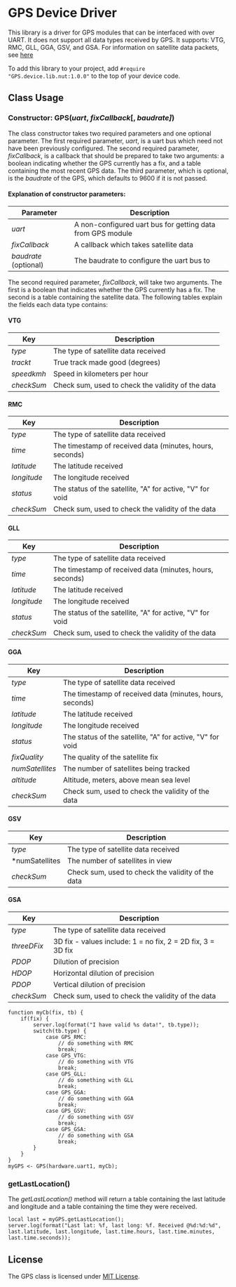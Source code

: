 # GPS Device Driver

This library is a driver for GPS modules that can be interfaced with over UART. It does not support all data types received by GPS. It supports: VTG, RMC, GLL, GGA, GSV, and GSA. For information on satellite data packets, see [here](http://www.gpsinformation.org/dale/nmea.htm)

To add this library to your project, add ```#require "GPS.device.lib.nut:1.0.0"``` to the top of your device code.

## Class Usage

### Constructor: GPS(*uart*, *fixCallback*[, *baudrate]*)

The class constructor takes two required parameters and one optional parameter. The first required parameter, *uart*, is a uart bus which need not have been previously configured. The second required parameter, *fixCallback*, is a callback that should be prepared to take two arguments: a boolean indicating whether the GPS currently has a fix, and a table containing the most recent GPS data. The third parameter, which is optional, is the *baudrate* of the GPS, which defaults to 9600 if it is not passed.

#### Explanation of constructor parameters:

| Parameter | Description                                                |
| --------- | ---------------------------------------------------------- |
| *uart*    | A non-configured uart bus for getting data from GPS module |
| *fixCallback* | A callback which takes satellite data                  |
| *baudrate* (optional) | The baudrate to configure the uart bus to      |


The second required parameter, *fixCallback*, will take two arguments. The first is a boolean that indicates whether the GPS currently has a fix. The second is a table containing the satellite data. The following tables explain the fields each data type contains:

#### VTG

| Key             | Description                                            |
| --------------- | ------------------------------------------------------ |
| *type*          | The type of satellite data received                    |
| *trackt*        | True track made good (degrees)                         |
| *speedkmh*      | Speed in kilometers per hour                           |
| *checkSum*      | Check sum, used to check the validity of the data      |

#### RMC

| Key             | Description                                               |
| --------------- | --------------------------------------------------------- |
| *type*          | The type of satellite data received                       |
| *time*          | The timestamp of received data (minutes, hours, seconds)  |
| *latitude*      | The latitude received                                     |
| *longitude*     | The longitude received                                    |
| *status*        | The status of the satellite, "A" for active, "V" for void |
| *checkSum*      | Check sum, used to check the validity of the data         |

#### GLL

| Key             | Description                                               |
| --------------- | --------------------------------------------------------- |
| *type*          | The type of satellite data received                       |
| *time*          | The timestamp of received data (minutes, hours, seconds)  |
| *latitude*      | The latitude received                                     |
| *longitude*     | The longitude received                                    |
| *status*        | The status of the satellite, "A" for active, "V" for void |
| *checkSum*      | Check sum, used to check the validity of the data         |

#### GGA

| Key             | Description                                               |
| --------------- | --------------------------------------------------------- |
| *type*          | The type of satellite data received                       |
| *time*          | The timestamp of received data (minutes, hours, seconds)  |
| *latitude*      | The latitude received                                     |
| *longitude*     | The longitude received                                    |
| *status*        | The status of the satellite, "A" for active, "V" for void |
| *fixQuality*    | The quality of the satellite fix                          |
| *numSatellites* | The number of satellites being tracked                    |
| *altitude*      | Altitude, meters, above mean sea level                    |
| *checkSum*      | Check sum, used to check the validity of the data         |

#### GSV

| Key             | Description                                               |
| --------------- | --------------------------------------------------------- |
| *type*          | The type of satellite data received                       |
| *numSatellites  | The number of satellites in view                          |
| *checkSum*      | Check sum, used to check the validity of the data         |

#### GSA

| Key             | Description                                                 |
| --------------- | ----------------------------------------------------------- |
| *type*          | The type of satellite data received                         |
| *threeDFix*     | 3D fix - values include: 1 = no fix, 2 = 2D fix, 3 = 3D fix |
| *PDOP*          | Dilution of precision                                       |
| *HDOP*          | Horizontal dilution of precision                            |
| *PDOP*          | Vertical dilution of precision                              |
| *checkSum*      | Check sum, used to check the validity of the data           |

```squirrel
function myCb(fix, tb) {
    if(fix) {
        server.log(format("I have valid %s data!", tb.type));
        switch(tb.type) {
            case GPS_RMC:
                // do something with RMC
                break;
            case GPS_VTG: 
                // do something with VTG
                break;
            case GPS_GLL:
                // do something with GLL
                break;
            case GPS_GGA:
                // do something with GGA
                break;
            case GPS_GSV:
                // do something with GSV
                break;
            case GPS_GSA:
                // do something with GSA
                break;
        }
    }
}
myGPS <- GPS(hardware.uart1, myCb);
```

### getLastLocation()

The *getLastLocation()* method will return a table containing the last latitude and longitude and a table containing the time they were received.

```squirrel
local last = myGPS.getLastLocation();
server.log(format("Last lat: %f, last long: %f. Received @%d:%d:%d", last.latitude, last.longitude, last.time.hours, last.time.minutes, last.time.seconds));
```

## License

The GPS class is licensed under [MIT License](./LICENSE).
